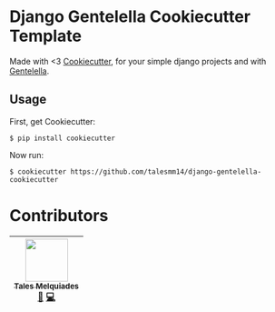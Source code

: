 # Django Gentelella Cookiecutter Template

Made with <3 [Cookiecutter](https://github.com/cookiecutter/cookiecutter), for your simple django projects and 
with [Gentelella](https://github.com/ColorlibHQ/gentelella).

## Usage
First, get Cookiecutter:

    $ pip install cookiecutter

Now run:

    $ cookiecutter https://github.com/talesmm14/django-gentelella-cookiecutter

# Contributors
<!-- ALL-CONTRIBUTORS-LIST:START - Do not remove or modify this section -->
| [<img src="https://github.com/talesmm14.png?v=3" width="75px;"/><br /><sub>Tales Melquiades</sub>](https://talesmm14.github.io/)<br />[📖](https://www.github.com/talesmm14/) [💻](https://github.com/stefanjudis/credits/commits?author=Hypercubed) | 
|:----------------------------------------------------------------------------------------------------------------------------------------------------------------------------------------------------------------------------------------------------:| 
<!-- ALL-CONTRIBUTORS-LIST:END -->